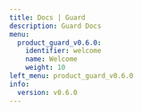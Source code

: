 ```yaml
---
title: Docs | Guard
description: Guard Docs
menu:
  product_guard_v0.6.0:
    identifier: welcome
    name: Welcome
    weight: 10
left_menu: product_guard_v0.6.0
info:
  version: v0.6.0
---
```


